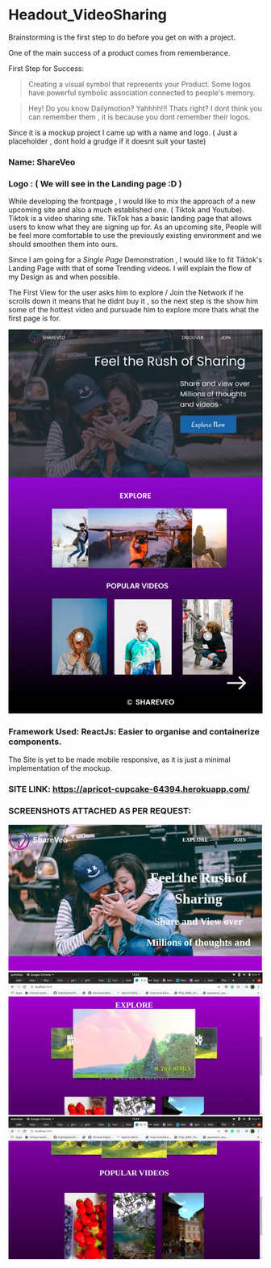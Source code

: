 # Headout_VideoSharing

Brainstorming is the first step to do before you get on with a project.

One of the main success of a product comes from rememberance.

First Step for Success:

> Creating a visual symbol that represents your Product. Some logos have powerful symbolic association connected to people's memory.

> Hey! Do you know Dailymotion? Yahhhh!!! Thats right? I dont think you can remember them , it is because you dont remember their logos.

Since it is a mockup project I came up with a name and logo. ( Just a placeholder , dont hold a grudge if it doesnt suit your taste)

### Name: ShareVeo
### Logo : ( We will see in the Landing page :D )

While developing the frontpage , I would like to mix the approach of a new upcoming site and also a much established one.
( Tiktok and Youtube). Tiktok is a video sharing site. TikTok has a basic landing page that allows users to know what they are signing up for. As an upcoming site, People will be feel more comfortable to use the previously existing environment and we should smoothen them into ours.

Since I am going for a *Single Page* Demonstration , I would like to fit Tiktok's Landing Page with that of some Trending videos. I will explain the flow of my Design as and when possible.

The First View for the user asks him to explore / Join the Network if he scrolls down it means that he didnt buy it , so the next step is the show him some of the hottest video and pursuade him to explore more thats what the first page is for.

![alt text](https://raw.githubusercontent.com/achyut2000/Headout_VideoSharing/master/ShareVeo.jpg)

### Framework Used: ReactJs: Easier to organise and containerize components.

The Site is yet to be made mobile responsive, as it is just a minimal implementation of the mockup.

### SITE LINK: https://apricot-cupcake-64394.herokuapp.com/

### SCREENSHOTS ATTACHED AS PER REQUEST:

![alt text](https://raw.githubusercontent.com/achyut2000/Headout_VideoSharing/master/1.png)
![alt text](https://raw.githubusercontent.com/achyut2000/Headout_VideoSharing/master/2.png)
![alt text](https://raw.githubusercontent.com/achyut2000/Headout_VideoSharing/master/3.png)
